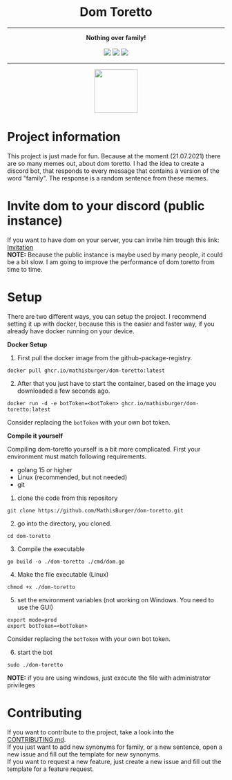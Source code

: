 <div align="center">
    <h1>Dom Toretto</h1>
<hr>
<strong>Nothing over family!</strong><br><br>
<img src="https://img.shields.io/github/workflow/status/mathisburger/dom-toretto/Docker?style=for-the-badge">
<img src="https://img.shields.io/github/license/mathisburger/dom-toretto?style=for-the-badge"> 
<img src="https://img.shields.io/github/go-mod/go-version/mathisburger/dom-toretto?style=for-the-badge">
</div>
<hr>

<div align="center">
<img src="https://upload.wikimedia.org/wikipedia/commons/thumb/0/05/Go_Logo_Blue.svg/1200px-Go_Logo_Blue.svg.png" height="100">
</div>

# Project information

This project is just made for fun. Because at the moment (21.07.2021) there are
so many memes out, about dom toretto. I had the idea to create a discord bot,
that responds to every message that contains a version of the word "family".
The response is a random sentence from these memes. 

# Invite dom to your discord (public instance)

If you want to have dom on your server, you can invite him trough this link: 
<a href="https://discord.com/oauth2/authorize?client_id=867443696194289684&scope=bot&permissions=3072">Invitation</a><br>
**NOTE:** Because the public instance is maybe used by many people, it could be a bit slow.
I am going to improve the performance of dom toretto from time to time.

# Setup
There are two different ways, you can setup the project. 
I recommend setting it up with docker, because this is the easier and faster way, if you
already have docker running on your device.

**Docker Setup**

1. First pull the docker image from the github-package-registry.
```shell
docker pull ghcr.io/mathisburger/dom-toretto:latest
```

2. After that you just have to start the container, based on the image you downloaded
a few seconds ago. 
```shell
docker run -d -e botToken=<botToken> ghcr.io/mathisburger/dom-toretto:latest
```
Consider replacing the `botToken` with your own bot token.

**Compile it yourself**

Compiling dom-toretto yourself is a bit more complicated. First your environment
must match following requirements.
- golang 15 or higher
- Linux (recommended, but not needed)
- git

1. clone the code from this repository
```shell
git clone https://github.com/MathisBurger/dom-toretto.git
```

2. go into the directory, you cloned.
```shell
cd dom-toretto
```

3. Compile the executable
```shell
go build -o ./dom-toretto ./cmd/dom.go
```

4. Make the file executable (Linux)
```shell
chmod +x ./dom-toretto
```

5. set the environment variables (not working on Windows. You need to use the GUI)
```shell
export mode=prod
export botToken=<botToken>
```
Consider replacing the `botToken` with your own bot token.

6. start the bot
```shell
sudo ./dom-toretto
```
**NOTE:** if you are using windows, just execute the file with administrator privileges

# Contributing

If you want to contribute to the project, take a look into the <a href="CONTRIBUTING.md">CONTRIBUTING.md</a>.<br>
If you just want to add new synonyms for family, or a new sentence, open a new issue and 
fill out the template for new synonyms.<br>
If you want to request a new feature, just create a new issue and fill out the template for
a feature request.
